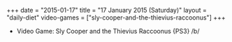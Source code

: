 +++
date = "2015-01-17"
title = "17 January 2015 (Saturday)"
layout = "daily-diet"
video-games = ["sly-cooper-and-the-thievius-raccoonus"]
+++


* Video Game: Sly Cooper and the Thievius Raccoonus {PS3} /b/